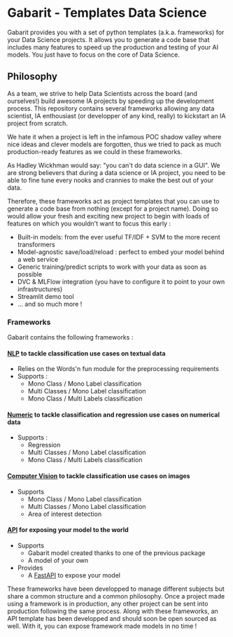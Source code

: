 # Gabarit - Templates Data Science

Gabarit provides you with a set of python templates (a.k.a. frameworks) for your Data Science projects. It allows you to generate a code base that includes many features to speed up the production and testing of your AI models. You just have to focus on the core of Data Science.

## Philosophy

As a team, we strive to help Data Scientists across the board (and ourselves!) build awesome IA projects by speeding up the development process. This repository contains several frameworks allowing any data scientist, IA enthousiast (or developper of any kind, really) to kickstart an IA project from scratch.  

We hate it when a project is left in the infamous POC shadow valley where nice ideas and clever models are forgotten, thus we tried to pack as much production-ready features as we could in these frameworks.  

As Hadley Wickhman would say: "you can't do data science in a GUI". We are strong believers that during a data science or IA project, you need to be able to fine tune every nooks and crannies to make the best out of your data.  

Therefore, these frameworks act as project templates that you can use to generate a code base from nothing (except for a project name). Doing so would allow your fresh and exciting new project to begin with loads of features on which you wouldn't want to focus this early :
- Built-in models: from the ever useful TF/IDF + SVM to the more recent transformers
- Model-agnostic save/load/reload : perfect to embed your model behind a web service
- Generic training/predict scripts to work with your data as soon as possible
- DVC & MLFlow integration (you have to configure it to point to your own infrastructures)
- Streamlit demo tool
- ... and so much more !

### Frameworks

Gabarit contains the following frameworks :

#### [**NLP**](/frameworks/NLP) to tackle classification use cases on textual data
  -	Relies on the Words'n fun module for the preprocessing requirements
  - Supports :
      - Mono Class / Mono Label classification
      - Multi Classes / Mono Label classification
      - Mono Class / Multi Labels classification

#### [**Numeric**](/frameworks/NUM) to tackle classification and regression use cases on numerical data
  - Supports :
    - Regression
    - Multi Classes / Mono Label classification
    - Mono Class / Multi Labels classification

#### [**Computer Vision**](/frameworks/VISION) to tackle classification use cases on images
  - Supports
    - Mono Class / Mono Label classification
    - Multi Classes / Mono Label classification
    - Area of interest detection

#### [**API**](/frameworks/API) for exposing your model to the world
  - Supports
    - Gabarit model created thanks to one of the previous package
    - A model of your own
  - Provides
    - A [FastAPI](https://fastapi.tiangolo.com/) to expose your model

These frameworks have been developped to manage different subjects but share a common structure and a common philosophy. Once a project made using a framework is in production, any other project can be sent into production following the same process.
Along with these frameworks, an API template has been developped and should soon be open sourced as well. With it, you can expose framework made models in no time !